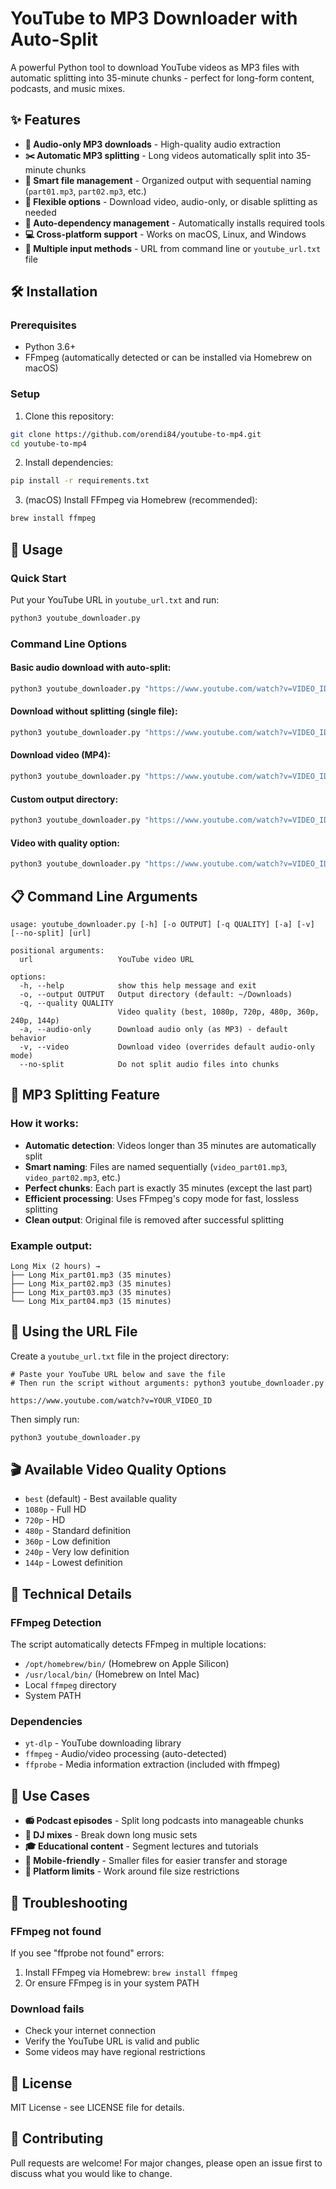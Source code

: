 # YouTube to MP3 Downloader with Auto-Split

A powerful Python tool to download YouTube videos as MP3 files with automatic splitting into 35-minute chunks - perfect for long-form content, podcasts, and music mixes.

## ✨ Features

- **🎵 Audio-only MP3 downloads** - High-quality audio extraction
- **✂️ Automatic MP3 splitting** - Long videos automatically split into 35-minute chunks
- **📁 Smart file management** - Organized output with sequential naming (`part01.mp3`, `part02.mp3`, etc.)
- **🔧 Flexible options** - Download video, audio-only, or disable splitting as needed
- **🚀 Auto-dependency management** - Automatically installs required tools
- **💻 Cross-platform support** - Works on macOS, Linux, and Windows
- **🎯 Multiple input methods** - URL from command line or `youtube_url.txt` file

## 🛠 Installation

### Prerequisites
- Python 3.6+
- FFmpeg (automatically detected or can be installed via Homebrew on macOS)

### Setup
1. Clone this repository:
```bash
git clone https://github.com/orendi84/youtube-to-mp4.git
cd youtube-to-mp4
```

2. Install dependencies:
```bash
pip install -r requirements.txt
```

3. (macOS) Install FFmpeg via Homebrew (recommended):
```bash
brew install ffmpeg
```

## 🚀 Usage

### Quick Start
Put your YouTube URL in `youtube_url.txt` and run:
```bash
python3 youtube_downloader.py
```

### Command Line Options

#### Basic audio download with auto-split:
```bash
python3 youtube_downloader.py "https://www.youtube.com/watch?v=VIDEO_ID"
```

#### Download without splitting (single file):
```bash
python3 youtube_downloader.py "https://www.youtube.com/watch?v=VIDEO_ID" --no-split
```

#### Download video (MP4):
```bash
python3 youtube_downloader.py "https://www.youtube.com/watch?v=VIDEO_ID" --video
```

#### Custom output directory:
```bash
python3 youtube_downloader.py "https://www.youtube.com/watch?v=VIDEO_ID" -o ~/Downloads/music
```

#### Video with quality option:
```bash
python3 youtube_downloader.py "https://www.youtube.com/watch?v=VIDEO_ID" --video -q 1080p
```

## 📋 Command Line Arguments

```
usage: youtube_downloader.py [-h] [-o OUTPUT] [-q QUALITY] [-a] [-v] [--no-split] [url]

positional arguments:
  url                   YouTube video URL

options:
  -h, --help            show this help message and exit
  -o, --output OUTPUT   Output directory (default: ~/Downloads)
  -q, --quality QUALITY
                        Video quality (best, 1080p, 720p, 480p, 360p, 240p, 144p)
  -a, --audio-only      Download audio only (as MP3) - default behavior
  -v, --video           Download video (overrides default audio-only mode)
  --no-split            Do not split audio files into chunks
```

## 🎵 MP3 Splitting Feature

### How it works:
- **Automatic detection**: Videos longer than 35 minutes are automatically split
- **Smart naming**: Files are named sequentially (`video_part01.mp3`, `video_part02.mp3`, etc.)
- **Perfect chunks**: Each part is exactly 35 minutes (except the last part)
- **Efficient processing**: Uses FFmpeg's copy mode for fast, lossless splitting
- **Clean output**: Original file is removed after successful splitting

### Example output:
```
Long Mix (2 hours) →
├── Long Mix_part01.mp3 (35 minutes)
├── Long Mix_part02.mp3 (35 minutes)
├── Long Mix_part03.mp3 (35 minutes)
└── Long Mix_part04.mp3 (15 minutes)
```

## 📝 Using the URL File

Create a `youtube_url.txt` file in the project directory:
```
# Paste your YouTube URL below and save the file
# Then run the script without arguments: python3 youtube_downloader.py

https://www.youtube.com/watch?v=YOUR_VIDEO_ID
```

Then simply run:
```bash
python3 youtube_downloader.py
```

## 🎬 Available Video Quality Options

- `best` (default) - Best available quality
- `1080p` - Full HD
- `720p` - HD  
- `480p` - Standard definition
- `360p` - Low definition
- `240p` - Very low definition
- `144p` - Lowest definition

## 🔧 Technical Details

### FFmpeg Detection
The script automatically detects FFmpeg in multiple locations:
- `/opt/homebrew/bin/` (Homebrew on Apple Silicon)
- `/usr/local/bin/` (Homebrew on Intel Mac)
- Local `ffmpeg` directory
- System PATH

### Dependencies
- `yt-dlp` - YouTube downloading library
- `ffmpeg` - Audio/video processing (auto-detected)
- `ffprobe` - Media information extraction (included with ffmpeg)

## 🎯 Use Cases

- **📻 Podcast episodes** - Split long podcasts into manageable chunks
- **🎼 DJ mixes** - Break down long music sets
- **🎓 Educational content** - Segment lectures and tutorials  
- **📱 Mobile-friendly** - Smaller files for easier transfer and storage
- **🔄 Platform limits** - Work around file size restrictions

## 🐛 Troubleshooting

### FFmpeg not found
If you see "ffprobe not found" errors:
1. Install FFmpeg via Homebrew: `brew install ffmpeg`
2. Or ensure FFmpeg is in your system PATH

### Download fails
- Check your internet connection
- Verify the YouTube URL is valid and public
- Some videos may have regional restrictions

## 📄 License

MIT License - see LICENSE file for details.

## 🤝 Contributing

Pull requests are welcome! For major changes, please open an issue first to discuss what you would like to change. 